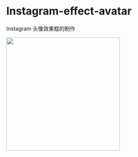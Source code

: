 # Instagram-effect-avatar

Instagram 头像效果框的制作

<img src="http://www.csheng.site/wp-content/uploads/2024/05/Instagram风格效果图.png" width="300" height="300">